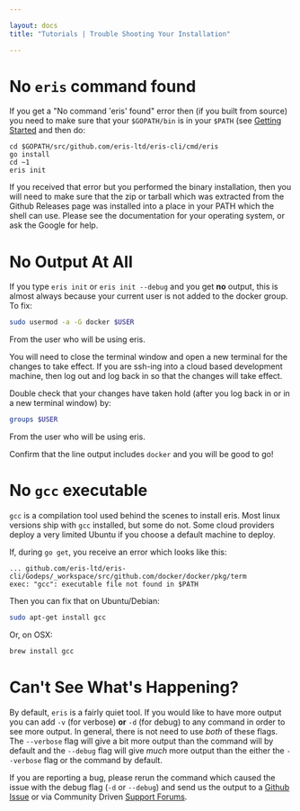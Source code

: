 ```yaml
---

layout: docs
title: "Tutorials | Trouble Shooting Your Installation"

---
```


# No `eris` command found

If you get a "No command 'eris' found" error then (if you built from source) you need to make sure that your `$GOPATH/bin` is in your `$PATH` (see [Getting Started](https://docs.erisindustries.com/tutorials/getting-started/) and then do:

```irc
cd $GOPATH/src/github.com/eris-ltd/eris-cli/cmd/eris
go install
cd ~1
eris init
```

If you received that error but you performed the binary installation, then you will need to make sure that the zip or tarball which was extracted from the Github Releases page was installed into a place in your PATH which the shell can use. Please see the documentation for your operating system, or ask the Google for help.

# No Output At All

If you type `eris init` or `eris init --debug` and you get **no** output, this is almost always because your current user is not added to the docker group. To fix:

```bash
sudo usermod -a -G docker $USER
```

From the user who will be using eris.

You will need to close the terminal window and open a new terminal for the changes to take effect. If you are ssh-ing into a cloud based development machine, then log out and log back in so that the changes will take effect.

Double check that your changes have taken hold (after you log back in or in a new terminal window) by:

```bash
groups $USER
```

From the user who will be using eris.

Confirm that the line output includes `docker` and you will be good to go!

# No `gcc` executable

`gcc` is a compilation tool used behind the scenes to install eris. Most linux versions ship with `gcc` installed, but some do not. Some cloud providers deploy a very limited Ubuntu if you choose a default machine to deploy.

If, during `go get`, you receive an error which looks like this:

```
... github.com/eris-ltd/eris-cli/Godeps/_workspace/src/github.com/docker/docker/pkg/term
exec: "gcc": executable file not found in $PATH
```

Then you can fix that on Ubuntu/Debian:

```bash
sudo apt-get install gcc
```

Or, on OSX:

```bash
brew install gcc
```

# Can't See What's Happening?

By default, `eris` is a fairly quiet tool. If you would like to have more output you can add `-v` (for verbose) **or** `-d` (for debug) to any command in order to see more output. In general, there is not need to use *both* of these flags. The `--verbose` flag will give a bit more output than the command will by default and the `--debug` flag will give *much* more output than the either the `--verbose` flag or the command by default.

If you are reporting a bug, please rerun the command which caused the issue with the debug flag (`-d` or `--debug`) and send us the output to a [Github Issue](https://github.com/eris-ltd/eris-cli/issues/new) or via Community Driven [Support Forums](https://support.erisindustries.com).

